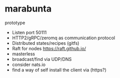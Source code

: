 # marabunta

prototype

* Listen port 50111
* HTTP2/gRPC/zeromq as communication protocol
* Distributed states/recipes (gitfs)
* Raft for nodes https://raft.github.io/
* masterless
* broadcast/find via UDP/DNS
* consider nats.io
* find a way of self install the client via (https?)

